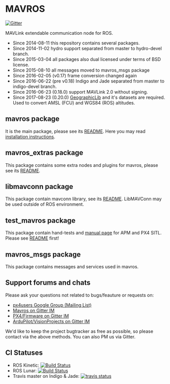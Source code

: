 MAVROS
======

[![Gitter](https://badges.gitter.im/Join%20Chat.svg)](https://gitter.im/mavlink/mavros?utm_source=badge&utm_medium=badge&utm_campaign=pr-badge&utm_content=badge)

MAVLink extendable communication node for ROS.

- Since 2014-08-11 this repository contains several packages.
- Since 2014-11-02 hydro support separated from master to hydro-devel branch.
- Since 2015-03-04 all packages also dual licensed under terms of BSD license.
- Since 2015-08-10 all messages moved to mavros\_msgs package
- Since 2016-02-05 (v0.17) frame conversion changed again
- Since 2016-06-22 (pre v0.18) Indigo and Jade separated from master to indigo-devel branch.
- Since 2016-06-23 (0.18.0) support MAVLink 2.0 without signing.
- Since 2017-08-23 (0.20.0) [GeographicLib][geolib] and it's datasets are required. Used to convert AMSL (FCU) and WGS84 (ROS) altitudes.


mavros package
--------------

It is the main package, please see its [README][mrrm].
Here you may read [installation instructions][inst].


mavros\_extras package
----------------------

This package contains some extra nodes and plugins for mavros, please see its [README][exrm].


libmavconn package
------------------

This package contain mavconn library, see its [README][libmc].
LibMAVConn may be used outside of ROS environment.


test\_mavros package
--------------------

This package contain hand-tests and [manual page][test] for APM and PX4 SITL.
Please see [README][test] first!


mavros\_msgs package
--------------------

This package contains messages and services used in mavros.


Support forums and chats
------------------------

Please ask your questions not related to bugs/feauture or requests on:

- [px4users Google Group (Mailing List) ](https://groups.google.com/forum/#!forum/px4users)
- [Mavros on Gitter IM](https://gitter.im/mavlink/mavros)
- [PX4/Firmware on Gitter IM](https://gitter.im/PX4/Firmware)
- [ArduPilot/VisionProjects on Gitter IM](https://gitter.im/ArduPilot/ardupilot/VisionProjects)

We'd like to keep the project bugtracker as free as possible, so please contact via the above methods. You can also PM us via Gitter.


CI Statuses
-----------

  - ROS Kinetic: [![Build Status](http://build.ros.org/buildStatus/icon?job=Kdev__mavros__ubuntu_xenial_amd64)](http://build.ros.org/job/Kdev__mavros__ubuntu_xenial_amd64/)
  - ROS Lunar: [![Build Status](http://build.ros.org/buildStatus/icon?job=Ldev__mavros__ubuntu_xenial_amd64)](http://build.ros.org/job/Ldev__mavros__ubuntu_xenial_amd64/)
  - Travis master on Indigo & Jade: [![travis status](https://travis-ci.org/mavlink/mavros.svg?branch=master)](https://travis-ci.org/mavlink/mavros)


[mrrm]: https://github.com/mavlink/mavros/blob/master/mavros/README.md
[exrm]: https://github.com/mavlink/mavros/blob/master/mavros_extras/README.md
[libmc]: https://github.com/mavlink/mavros/blob/master/libmavconn/README.md
[test]: https://github.com/mavlink/mavros/blob/master/test_mavros/README.md
[inst]: https://github.com/mavlink/mavros/blob/master/mavros/README.md#installation
[geolib]: https://geographiclib.sourceforge.io/
